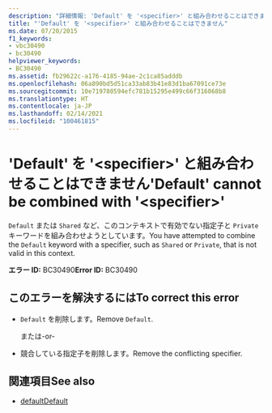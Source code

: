 ```yaml
---
description: "詳細情報: 'Default' を '<specifier>' と組み合わせることはできません"
title: "'Default' を '<specifier>' と組み合わせることはできません"
ms.date: 07/20/2015
f1_keywords:
- vbc30490
- bc30490
helpviewer_keywords:
- BC30490
ms.assetid: fb29622c-a176-4185-94ae-2c1ca85adddb
ms.openlocfilehash: 06a890bd5d51ca33ab83b41e83d1ba67091ce73e
ms.sourcegitcommit: 10e719780594efc781b15295e499c66f316068b8
ms.translationtype: HT
ms.contentlocale: ja-JP
ms.lasthandoff: 02/14/2021
ms.locfileid: "100461815"
---
```

# <a name="default-cannot-be-combined-with-specifier"></a><span data-ttu-id="02693-103">'Default' を '\<specifier>' と組み合わせることはできません</span><span class="sxs-lookup"><span data-stu-id="02693-103">'Default' cannot be combined with '\<specifier>'</span></span>

<span data-ttu-id="02693-104">`Default` または `Shared` など、このコンテキストで有効でない指定子と `Private`キーワードを組み合わせようとしています。</span><span class="sxs-lookup"><span data-stu-id="02693-104">You have attempted to combine the `Default` keyword with a specifier, such as `Shared` or `Private`, that is not valid in this context.</span></span>  
  
 <span data-ttu-id="02693-105">**エラー ID:** BC30490</span><span class="sxs-lookup"><span data-stu-id="02693-105">**Error ID:** BC30490</span></span>  
  
## <a name="to-correct-this-error"></a><span data-ttu-id="02693-106">このエラーを解決するには</span><span class="sxs-lookup"><span data-stu-id="02693-106">To correct this error</span></span>  
  
- <span data-ttu-id="02693-107">`Default` を削除します。</span><span class="sxs-lookup"><span data-stu-id="02693-107">Remove `Default`.</span></span>  
  
     <span data-ttu-id="02693-108">または</span><span class="sxs-lookup"><span data-stu-id="02693-108">-or-</span></span>  
  
- <span data-ttu-id="02693-109">競合している指定子を削除します。</span><span class="sxs-lookup"><span data-stu-id="02693-109">Remove the conflicting specifier.</span></span>  
  
## <a name="see-also"></a><span data-ttu-id="02693-110">関連項目</span><span class="sxs-lookup"><span data-stu-id="02693-110">See also</span></span>

- [<span data-ttu-id="02693-111">default</span><span class="sxs-lookup"><span data-stu-id="02693-111">Default</span></span>](../language-reference/modifiers/default.md)
